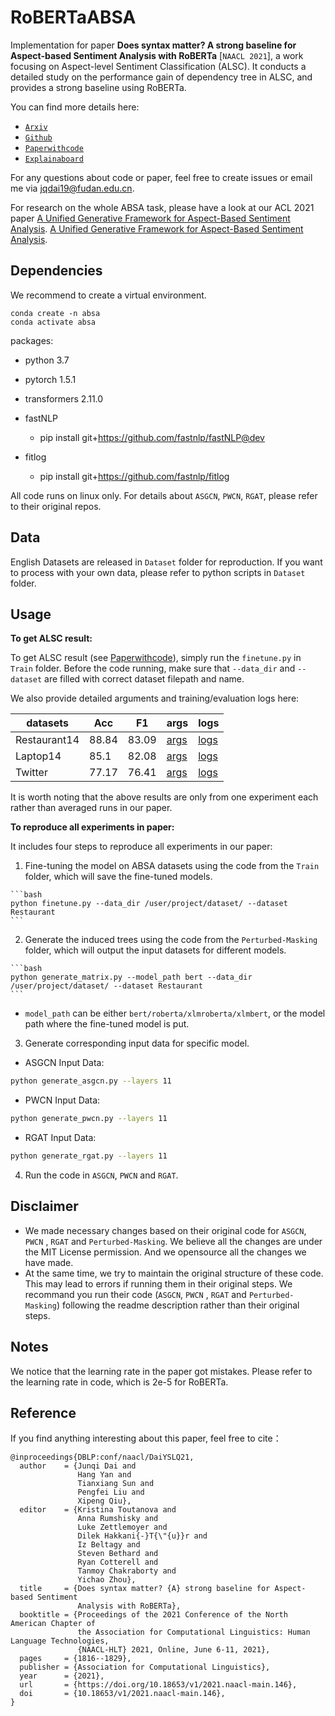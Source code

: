 # RoBERTaABSA

Implementation  for  paper  **Does syntax matter? A strong baseline for Aspect-based Sentiment Analysis with RoBERTa** [`NAACL 2021`], a work focusing on  Aspect-level Sentiment Classification (ALSC). It conducts a detailed study on the performance gain of dependency tree in ALSC, and provides a strong baseline using RoBERTa.



You can find more  details  here:
- [`Arxiv`](https://arxiv.org/abs/2104.04986)
- [`Github`](https://github.com/ROGERDJQ/RoBERTaABSA)
- [`Paperwithcode`](https://www.paperswithcode.com/paper/does-syntax-matter-a-strong-baseline-for)
- [`Explainaboard`](http://explainaboard.nlpedia.ai/leaderboard/task-absa/)

For any questions about code or paper, feel free to create  issues or email me via jqdai19@fudan.edu.cn.

For  research on the whole ABSA task, please have a look at our  ACL 2021 paper  [A Unified Generative Framework for Aspect-Based Sentiment Analysis](https://arxiv.org/abs/2106.04300).
 [A Unified Generative Framework for Aspect-Based Sentiment Analysis](https://arxiv.org/abs/2106.04300).


## Dependencies
We recommend to create a virtual environment.
```
conda create -n absa 
conda activate absa
```
packages:
- python 3.7
- pytorch 1.5.1
- transformers 2.11.0
- fastNLP
  - pip install git+https://github.com/fastnlp/fastNLP@dev
  
- fitlog
   - pip install git+https://github.com/fastnlp/fitlog

All code runs on linux only. For details about `ASGCN`, `PWCN`, `RGAT`, please refer to their original repos.



## Data
English Datasets are released in  `Dataset` folder for reproduction. If you want to process with your own data, please refer to  python scripts in `Dataset` folder.



## Usage
**To get  ALSC result:**

 To get  ALSC result (see [Paperwithcode](https://www.paperswithcode.com/paper/does-syntax-matter-a-strong-baseline-for)), simply run the `finetune.py` in `Train` folder.  Before the code running, make sure that `--data_dir` and `--dataset`  are filled with correct dataset filepath and name.

We also provide  detailed arguments and training/evaluation logs here:

| datasets     | Acc   | F1    | args | logs |
| ------------ | ----- | ----- | ---- | ---- |
| Restaurant14 | 88.84 | 83.09 |  [args](https://github.com/ROGERDJQ/RoBERTaABSA/blob/main/Train/exps/rest_args)    |  [logs](https://github.com/ROGERDJQ/RoBERTaABSA/blob/main/Train/exps/rest_logs)    |
| Laptop14     | 85.1  | 82.08 |   [args](https://github.com/ROGERDJQ/RoBERTaABSA/blob/main/Train/exps/lap_args)   | [logs](https://github.com/ROGERDJQ/RoBERTaABSA/blob/main/Train/exps/lap_logs)     |
| Twitter      | 77.17 | 76.41 |  [args](https://github.com/ROGERDJQ/RoBERTaABSA/blob/main/Train/exps/twi_args)    |   [logs](https://github.com/ROGERDJQ/RoBERTaABSA/blob/main/Train/exps/twi_logs)   |

It is worth noting that the above results are only from one experiment each rather than averaged runs in our paper.

**To reproduce all experiments in paper:** 

It includes four steps to reproduce all experiments in our paper:
  1. Fine-tuning the model on ABSA datasets using the code from the `Train` folder, which will save the fine-tuned models.

    ```bash
    python finetune.py --data_dir /user/project/dataset/ --dataset Restaurant
    ```
  2. Generate the induced trees using the code from the `Perturbed-Masking` folder, which will output the input datasets for different models.

    ```bash
    python generate_matrix.py --model_path bert --data_dir /user/project/dataset/ --dataset Restaurant
    ``` 
  - `model_path` can be either `bert/roberta/xlmroberta/xlmbert`, or the model path where the fine-tuned model is put.
  3. Generate corresponding input data for specific model.

  - ASGCN Input Data:

  ```bash
  python generate_asgcn.py --layers 11
  ```

  - PWCN Input Data:

  ```bash
  python generate_pwcn.py --layers 11
  ```

  - RGAT Input Data:

  ```bash
  python generate_rgat.py --layers 11
  ```

  4. Run the code in `ASGCN`, `PWCN` and `RGAT`.



## Disclaimer
- We made necessary changes based on their original code for `ASGCN`, `PWCN` , `RGAT` and `Perturbed-Masking`. We believe all the changes are under the MIT License permission. And we opensource all the changes we have made.
- At the same time, we try to maintain the original structure of these code. This may lead to errors if running them in their original steps. We recommand you run their code (`ASGCN`, `PWCN` , `RGAT` and `Perturbed-Masking`) following the readme description rather than their original steps.

## Notes
We notice that the learning rate in the paper got mistakes. Please refer to the learning rate in code, which is 2e-5 for RoBERTa.

## Reference
If you find anything interesting about this paper, feel free to cite：
```
@inproceedings{DBLP:conf/naacl/DaiYSLQ21,
  author    = {Junqi Dai and
               Hang Yan and
               Tianxiang Sun and
               Pengfei Liu and
               Xipeng Qiu},
  editor    = {Kristina Toutanova and
               Anna Rumshisky and
               Luke Zettlemoyer and
               Dilek Hakkani{-}T{\"{u}}r and
               Iz Beltagy and
               Steven Bethard and
               Ryan Cotterell and
               Tanmoy Chakraborty and
               Yichao Zhou},
  title     = {Does syntax matter? {A} strong baseline for Aspect-based Sentiment
               Analysis with RoBERTa},
  booktitle = {Proceedings of the 2021 Conference of the North American Chapter of
               the Association for Computational Linguistics: Human Language Technologies,
               {NAACL-HLT} 2021, Online, June 6-11, 2021},
  pages     = {1816--1829},
  publisher = {Association for Computational Linguistics},
  year      = {2021},
  url       = {https://doi.org/10.18653/v1/2021.naacl-main.146},
  doi       = {10.18653/v1/2021.naacl-main.146},
}
```
